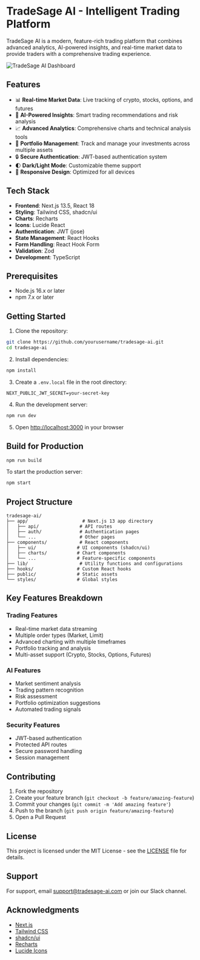 # TradeSage AI - Intelligent Trading Platform

TradeSage AI is a modern, feature-rich trading platform that combines advanced analytics, AI-powered insights, and real-time market data to provide traders with a comprehensive trading experience.

![TradeSage AI Dashboard](https://images.unsplash.com/photo-1642790106117-e829e14a795f?auto=format&fit=crop&q=80&w=2000)

## Features

- 📊 **Real-time Market Data**: Live tracking of crypto, stocks, options, and futures
- 🤖 **AI-Powered Insights**: Smart trading recommendations and risk analysis
- 📈 **Advanced Analytics**: Comprehensive charts and technical analysis tools
- 💼 **Portfolio Management**: Track and manage your investments across multiple assets
- 🔒 **Secure Authentication**: JWT-based authentication system
- 🌓 **Dark/Light Mode**: Customizable theme support
- 📱 **Responsive Design**: Optimized for all devices

## Tech Stack

- **Frontend**: Next.js 13.5, React 18
- **Styling**: Tailwind CSS, shadcn/ui
- **Charts**: Recharts
- **Icons**: Lucide React
- **Authentication**: JWT (jose)
- **State Management**: React Hooks
- **Form Handling**: React Hook Form
- **Validation**: Zod
- **Development**: TypeScript

## Prerequisites

- Node.js 16.x or later
- npm 7.x or later

## Getting Started

1. Clone the repository:
```bash
git clone https://github.com/yourusername/tradesage-ai.git
cd tradesage-ai
```

2. Install dependencies:
```bash
npm install
```

3. Create a `.env.local` file in the root directory:
```env
NEXT_PUBLIC_JWT_SECRET=your-secret-key
```

4. Run the development server:
```bash
npm run dev
```

5. Open [http://localhost:3000](http://localhost:3000) in your browser

## Build for Production

```bash
npm run build
```

To start the production server:
```bash
npm start
```

## Project Structure

```
tradesage-ai/
├── app/                    # Next.js 13 app directory
│   ├── api/               # API routes
│   ├── auth/              # Authentication pages
│   └── ...                # Other pages
├── components/            # React components
│   ├── ui/               # UI components (shadcn/ui)
│   ├── charts/           # Chart components
│   └── ...               # Feature-specific components
├── lib/                   # Utility functions and configurations
├── hooks/                # Custom React hooks
├── public/               # Static assets
└── styles/               # Global styles
```

## Key Features Breakdown

### Trading Features
- Real-time market data streaming
- Multiple order types (Market, Limit)
- Advanced charting with multiple timeframes
- Portfolio tracking and analysis
- Multi-asset support (Crypto, Stocks, Options, Futures)

### AI Features
- Market sentiment analysis
- Trading pattern recognition
- Risk assessment
- Portfolio optimization suggestions
- Automated trading signals

### Security Features
- JWT-based authentication
- Protected API routes
- Secure password handling
- Session management

## Contributing

1. Fork the repository
2. Create your feature branch (`git checkout -b feature/amazing-feature`)
3. Commit your changes (`git commit -m 'Add amazing feature'`)
4. Push to the branch (`git push origin feature/amazing-feature`)
5. Open a Pull Request

## License

This project is licensed under the MIT License - see the [LICENSE](LICENSE) file for details.

## Support

For support, email support@tradesage-ai.com or join our Slack channel.

## Acknowledgments

- [Next.js](https://nextjs.org/)
- [Tailwind CSS](https://tailwindcss.com/)
- [shadcn/ui](https://ui.shadcn.com/)
- [Recharts](https://recharts.org/)
- [Lucide Icons](https://lucide.dev/)